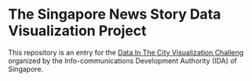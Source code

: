 The Singapore News Story Data Visualization Project
=======================

This repository is an entry for the [Data In The City Visualization Challeng](https://ideas.ecitizen.gov.sg/a/pages/visualisationchallenge-home) organized by the Info-communications Development Authority (IDA) of Singapore.
